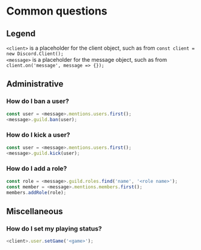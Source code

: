 # Common questions

## Legend
`<client>` is a placeholder for the client object, such as from `const client = new Discord.Client();`  
`<message>` is a placeholder for the message object, such as from `client.on('message', message => {});`

## Administrative

### How do I ban a user?

```js
const user = <message>.mentions.users.first();
<message>.guild.ban(user);
```

### How do I kick a user?

```js
const user = <message>.mentions.users.first();
<message>.guild.kick(user);
```

### How do I add a role?

```js
const role = <message>.guild.roles.find('name', '<role name>');
const member = <message>.mentions.members.first();
members.addRole(role);
```

## Miscellaneous

### How do I set my playing status?

```js
<client>.user.setGame('<game>');
```
